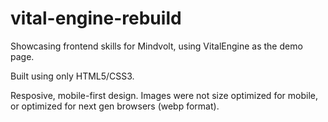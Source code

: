 # vital-engine-rebuild
Showcasing frontend skills for Mindvolt, using VitalEngine as the demo page.

Built using only HTML5/CSS3.

Resposive, mobile-first design. Images were not size optimized for mobile, or optimized for next gen browsers (webp format).
